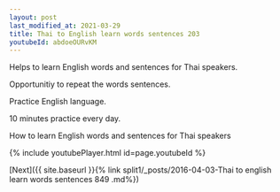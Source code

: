 ```yaml
---
layout: post
last_modified_at: 2021-03-29
title: Thai to English learn words sentences 203 
youtubeId: abdoeOURvKM
---
```

 
 
Helps to learn English words and sentences for Thai speakers.

Opportunitiy to repeat the words sentences. 

Practice English language. 
 
10 minutes practice every day. 
 
How to learn English words and sentences for Thai speakers 
 
{% include youtubePlayer.html id=page.youtubeId %}
 
 
[Next]({{ site.baseurl }}{% link  split1/_posts/2016-04-03-Thai to english learn words sentences 849 .md%})
 

